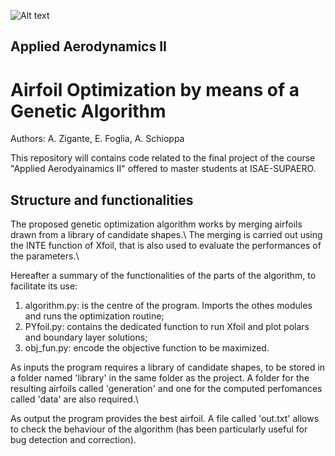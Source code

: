 ![Alt text](https://upload.wikimedia.org/wikipedia/commons/3/3d/ISAE_SUPAERO_72_cmjn.png)
## Applied Aerodynamics II
# Airfoil Optimization by means of a Genetic Algorithm

Authors: A. Zigante, E. Foglia, A. Schioppa

This repository will contains code related to the final project of the course "Applied Aerodyaìnamics II" offered to master students at ISAE-SUPAERO.

## Structure and functionalities
The proposed genetic optimization algorithm works by merging airfoils drawn from a library of candidate shapes.\ The merging is carried out using the INTE function of Xfoil, that is also used to evaluate the performances of the parameters.\

Hereafter a summary of the functionalities of the parts of the algorithm, to facilitate its use:
1. algorithm.py: is the centre of the program. Imports the othes modules and runs the optimization routine;
2. PYfoil.py: contains the dedicated function to run Xfoil and plot polars and boundary layer solutions;
3. obj_fun.py: encode the objective function to be maximized.

As inputs the program requires a library of candidate shapes, to be stored in a folder named 'library' in the same folder as the project. A folder for the resulting airfoils called 'generation' and one for the computed perfomances called 'data' are also required.\

As output the program provides the best airfoil. A file called 'out.txt' allows to check the behaviour of the algorithm (has been particularly useful for bug detection and correction).